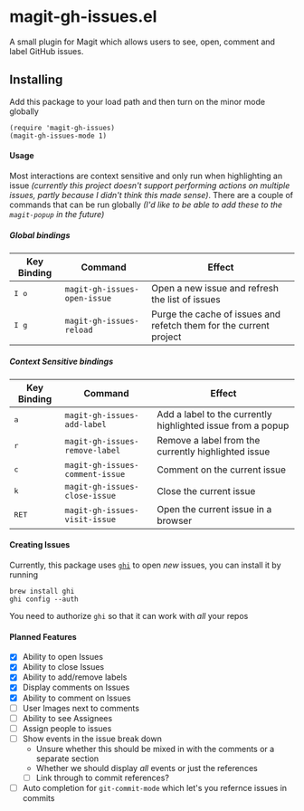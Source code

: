 # magit-gh-issues.el
A small plugin for Magit which allows users to see, open, comment and label GitHub issues.

## Installing

Add this package to your load path and then turn on the minor mode globally
```
(require 'magit-gh-issues)
(magit-gh-issues-mode 1)
```


#### Usage
Most interactions are context sensitive and only run when highlighting an issue _(currently this project doesn't support performing actions on multiple issues, partly because I didn't think this made sense)_. There are a couple of commands that can be run globally _(I'd like to be able to add these to the `magit-popup` in the future)_

##### Global bindings

Key Binding | Command | Effect 
--- | --- | ---
<kbd>I o</kbd> | `magit-gh-issues-open-issue` | Open a new issue and refresh the list of issues
<kbd>I g</kbd> | `magit-gh-issues-reload` | Purge the cache of issues and refetch them for the current project

##### Context Sensitive bindings

Key Binding | Command | Effect 
--- | --- | ---
<kbd>a</kbd> | `magit-gh-issues-add-label` | Add a label to the currently highlighted issue from a popup
<kbd>r</kbd> | `magit-gh-issues-remove-label` | Remove a label from the currently highlighted issue
<kbd>c</kbd> | `magit-gh-issues-comment-issue` | Comment on the current issue
<kbd>k</kbd> | `magit-gh-issues-close-issue` | Close the current issue
<kbd>RET</kbd> | `magit-gh-issues-visit-issue` | Open the current issue in a browser

#### Creating Issues
Currently, this package uses [`ghi`](https://github.com/stephencelis/ghi) to open _new_ issues, you can install it by running
```
brew install ghi
ghi config --auth
```
You need to authorize `ghi` so that it can work with _all_ your repos

#### Planned Features
- [x] Ability to open Issues
- [x] Ability to close Issues
- [x] Ability to add/remove labels
- [x] Display comments on Issues
- [x] Ability to comment on Issues
- [ ] User Images next to comments
- [ ] Ability to see Assignees
- [ ] Assign people to issues
- [ ] Show events in the issue break down
    - Unsure whether this should be mixed in with the comments or a separate section
    - Whether we should display _all_ events or just the references
    - [ ] Link through to commit references?
- [ ] Auto completion for `git-commit-mode` which let's you refernce issues in commits
